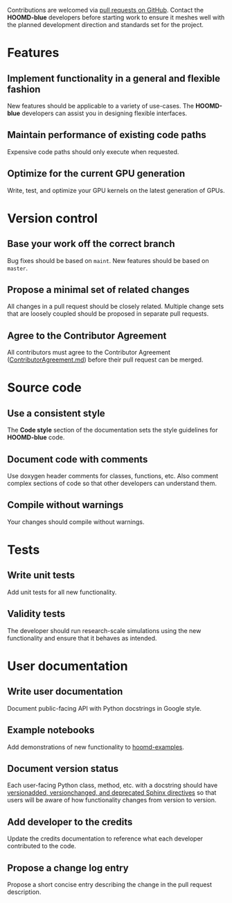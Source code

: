 Contributions are welcomed via [pull requests on GitHub](https://github.com/glotzerlab/hoomd-blue/pulls). Contact
the **HOOMD-blue** developers before starting work to ensure it meshes well with the planned development direction and
standards set for the project.

# Features

## Implement functionality in a general and flexible fashion

New features should be applicable to a variety of use-cases. The **HOOMD-blue** developers can assist you in designing
flexible interfaces.

## Maintain performance of existing code paths

Expensive code paths should only execute when requested.

## Optimize for the current GPU generation

Write, test, and optimize your GPU kernels on the latest generation of GPUs.

# Version control

## Base your work off the correct branch

Bug fixes should be based on `maint`. New features should be based on `master`.

## Propose a minimal set of related changes

All changes in a pull request should be closely related. Multiple change sets that
are loosely coupled should be proposed in separate pull requests.

## Agree to the Contributor Agreement

All contributors must agree to the Contributor Agreement ([ContributorAgreement.md](ContributorAgreement.md)) before
their pull request can be merged.

# Source code

## Use a consistent style

The **Code style** section of the documentation sets the style guidelines for **HOOMD-blue** code.

## Document code with comments

Use doxygen header comments for classes, functions, etc. Also comment complex sections of code so that other
developers can understand them.

## Compile without warnings

Your changes should compile without warnings.

# Tests

## Write unit tests

Add unit tests for all new functionality.

## Validity tests

The developer should run research-scale simulations using the new functionality and ensure that it behaves as intended.

# User documentation

## Write user documentation

Document public-facing API with Python docstrings in Google style.

## Example notebooks

Add demonstrations of new functionality to [hoomd-examples](https://github.com/glotzerlab/hoomd-examples).

## Document version status

Each user-facing Python class, method, etc. with a docstring should have [versionadded, versionchanged, and
deprecated Sphinx directives](https://www.sphinx-doc.org/en/master/usage/restructuredtext/directives.html#directive-versionadded)
so that users will be aware of how functionality changes from version to version.

## Add developer to the credits

Update the credits documentation to reference what each developer contributed to the code.

## Propose a change log entry

Propose a short concise entry describing the change in the pull request description.
